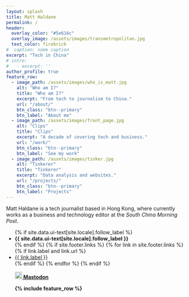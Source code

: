 ```yaml
---
layout: splash
title: Matt Haldane
permalink: /
header:
  overlay_color: "#5e616c"
  overlay_image: /assets/images/transmetropolitan.jpg
  text_color: firebrick
#  caption: some caption
excerpt: "Tech in China"
# intro: 
#   - excerpt: ''
author_profile: true
feature_row:
  - image_path: /assets/images/who_is_matt.jpg
    alt: "Who am I?"
    title: "Who am I?"
    excerpt: "From tech to journalism to China."
    url: "/about/"
    btn_class: "btn--primary"
    btn_label: "About me"
  - image_path: /assets/images/front_page.jpg
    alt: "Clips"
    title: "Clips"
    excerpt: "A decade of covering tech and business."
    url: "/work/"
    btn_class: "btn--primary"
    btn_label: "See my work"
  - image_path: /assets/images/tinker.jpg
    alt: "Tinkerer"
    title: "Tinkerer"
    excerpt: "Data analysis and websites."
    url: "/projects/"
    btn_class: "btn--primary"
    btn_label: "Projects"
---
```


Matt Haldane is a tech journalist based in Hong Kong, where currently works as a business and technology editor at the *South China Morning Post*.

<div class="text-center text-small page__footer-follow"> <ul class="social-icons"> {% if site.data.ui-text[site.locale].follow_label %} <li><strong>{{ site.data.ui-text[site.locale].follow_label }}</strong></li> {% endif %} {% if site.footer.links %} {% for link in site.footer.links %} {% if link.label and link.url %} <li><a href="{{ link.url }}" rel="nofollow noopener noreferrer"><i class="{{ link.icon | default: 'fas fa-link' }}" aria-hidden="true" style="{{link.style}}"></i> {{ link.label }}</a></li> {% endif %} {% endfor %} {% endif %}</ul> <ul> <strong><a rel="me" href="https://www.mastodon.social/@mdhaldane"><img src="/assets/images/mastodon.ico" style="width:20px"> Mastodon</a>

{% include feature_row %}
